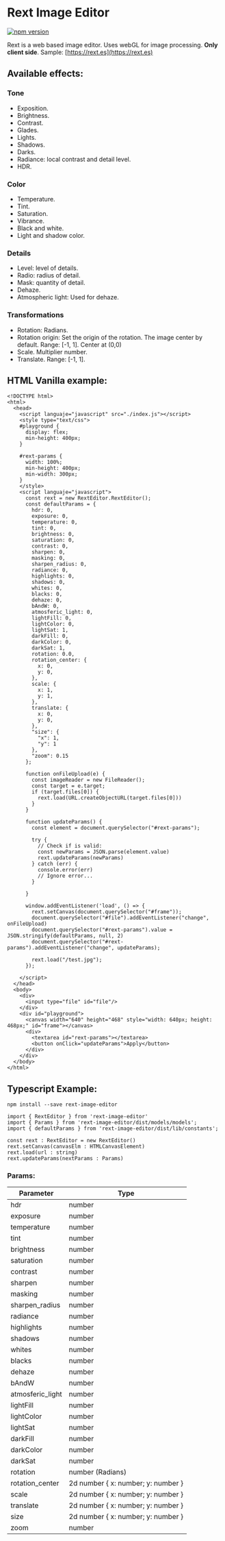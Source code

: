 # Rext Image Editor
[![npm version](https://badge.fury.io/js/rext-image-editor.svg)](//npmjs.com/package/rext-image-editor)


Rext is a web based image editor. Uses webGL for image processing. **Only client side**.
Sample: [https://rext.es](https://rext.es)

## Available effects:

### Tone
* Exposition.
* Brightness.
* Contrast.
* Glades.
* Lights.
* Shadows.
* Darks.
* Radiance: local contrast and detail level.
* HDR.

### Color
* Temperature.
* Tint.
* Saturation.
* Vibrance.
* Black and white.
* Light and shadow color.

### Details
* Level: level of details.
* Radio: radius of detail.
* Mask: quantity of detail.
* Dehaze.
* Atmospheric light: Used for dehaze.

### Transformations
* Rotation: Radians.
* Rotation origin: Set the origin of the rotation. The image center by default. Range: [-1, 1]. Center at (0,0)
* Scale. Multiplier number. 
* Translate. Range: [-1, 1].

## HTML Vanilla example:
	
```[html]
<!DOCTYPE html>
<html>
  <head>
    <script languaje="javascript" src="./index.js"></script>
    <style type="text/css">
    #playground {
      display: flex;
      min-height: 400px;
    }

    #rext-params {
      width: 100%;
      min-height: 400px;
      min-width: 300px;
    }
    </style>
    <script languaje="javascript">
      const rext = new RextEditor.RextEditor();
      const defaultParams = {
        hdr: 0,
        exposure: 0,
        temperature: 0,
        tint: 0,
        brightness: 0,
        saturation: 0,
        contrast: 0,
        sharpen: 0,
        masking: 0,
        sharpen_radius: 0,
        radiance: 0,
        highlights: 0,
        shadows: 0,
        whites: 0,
        blacks: 0,
        dehaze: 0,
        bAndW: 0,
        atmosferic_light: 0,
        lightFill: 0,
        lightColor: 0,
        lightSat: 1,
        darkFill: 0,
        darkColor: 0,
        darkSat: 1,
        rotation: 0.0,
        rotation_center: {
          x: 0,
          y: 0,
        },
        scale: {
          x: 1,
          y: 1,
        },
        translate: {
          x: 0,
          y: 0,
        },
        "size": {
          "x": 1,
          "y": 1
        },
        "zoom": 0.15
      };

      function onFileUpload(e) {
        const imageReader = new FileReader();
        const target = e.target;
        if (target.files[0]) {
          rext.load(URL.createObjectURL(target.files[0]))
        }
      }

      function updateParams() {
        const element = document.querySelector("#rext-params");
        
        try {
          // Check if is valid:  
          const newParams = JSON.parse(element.value)
          rext.updateParams(newParams) 
        } catch (err) {
          console.error(err)
          // Ignore error...
        }
        
      }

      window.addEventListener('load', () => {
        rext.setCanvas(document.querySelector("#frame"));
        document.querySelector("#file").addEventListener("change", onFileUpload)
        document.querySelector("#rext-params").value = JSON.stringify(defaultParams, null, 2)
        document.querySelector("#rext-params").addEventListener("change", updateParams);

        rext.load("/test.jpg");
      });
      
    </script>
  </head>
  <body>
    <div>
      <input type="file" id="file"/>
    </div>
    <div id="playground">
      <canvas width="640" height="468" style="width: 640px; height: 468px;" id="frame"></canvas>
      <div>
        <textarea id="rext-params"></textarea>
        <button onClick="updateParams">Apply</button>
      </div>
    </div>
  </body>
</html>
```

## Typescript Example:

`npm install --save rext-image-editor`

```
import { RextEditor } from 'rext-image-editor'
import { Params } from 'rext-image-editor/dist/models/models';
import { defaultParams } from 'rext-image-editor/dist/lib/constants';

const rext : RextEditor = new RextEditor()
rext.setCanvas(canvasElm : HTMLCanvasElement)
rext.load(url : string)
rext.updateParams(nextParams : Params)

```

### Params:

|Parameter | Type |
|---------|--------|
| hdr | number |
| exposure | number |
| temperature | number |
| tint | number |
| brightness | number |
| saturation | number |
| contrast | number |
| sharpen | number |
| masking | number |
| sharpen_radius | number |
| radiance | number |
| highlights | number |
| shadows | number |
| whites | number |
| blacks | number |
| dehaze | number |
| bAndW | number |
| atmosferic_light | number |
| lightFill | number |
| lightColor | number |
| lightSat | number |
| darkFill | number |
| darkColor | number |
| darkSat | number |
| rotation | number (Radians) |
| rotation_center | 2d number { x: number; y: number } |
| scale | 2d number { x: number; y: number } |
| translate | 2d number { x: number; y: number } |
| size | 2d number { x: number; y: number } |
| zoom | number |
